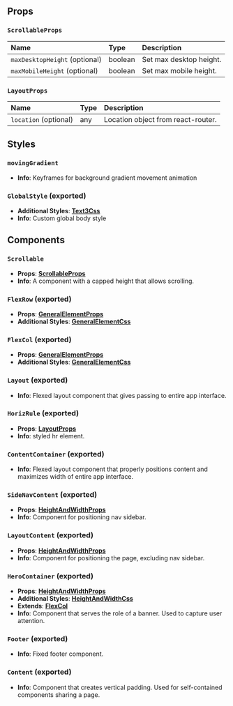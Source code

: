## Props

### `ScrollableProps`
| Name | Type | Description                                                          |
| :--- | :--- | :------------------------------------------------------------------- |
| `maxDesktopHeight` (optional) | boolean | Set max desktop height.
| `maxMobileHeight` (optional) | boolean | Set max mobile height.

### `LayoutProps`
| Name | Type | Description                                                          |
| :--- | :--- | :------------------------------------------------------------------- |
| `location` (optional) | any | Location object from react-router.

## Styles

### `movingGradient`
- **Info**: Keyframes for background gradient movement animation

### `GlobalStyle` (exported)
- **Additional Styles**: [**Text3Css**](/docs/dev-docs/frontend/components/atoms/Typography#text3css-exported)
- **Info**: Custom global body style

## Components

### `Scrollable`
- **Props**: [**ScrollableProps**](/docs/dev-docs/frontend/components/atoms/Layout#scrollableprops)
- **Info**: A component with a capped height that allows scrolling.

### `FlexRow` (exported)
- **Props**: [**GeneralElementProps**](/docs/dev-docs/frontend/components/general-interfaces#generalelementprops-exported)
- **Additional Styles**: [**GeneralElementCss**](/docs/dev-docs/frontend/components/general-interfaces#generalelementcss-exported)

### `FlexCol` (exported)
- **Props**: [**GeneralElementProps**](/docs/dev-docs/frontend/components/general-interfaces#generalelementprops-exported)
- **Additional Styles**: [**GeneralElementCss**](/docs/dev-docs/frontend/components/general-interfaces#generalelementcss-exported)

### `Layout` (exported)
- **Info**: Flexed layout component that gives passing to entire app interface.

### `HorizRule` (exported)
- **Props**: [**LayoutProps**](/docs/dev-docs/frontend/components/atoms/Layout#layoutprops)
- **Info**: styled hr element.

### `ContentContainer` (exported)
- **Info**: Flexed layout component that properly positions content and maximizes width of entire app interface.

### `SideNavContent` (exported)
- **Props**: [**HeightAndWidthProps**](/docs/dev-docs/frontend/components/general-interfaces#heightandwidthprops-exported)
- **Info**: Component for positioning nav sidebar.

### `LayoutContent` (exported)
- **Props**: [**HeightAndWidthProps**](/docs/dev-docs/frontend/components/general-interfaces#heightandwidthprops-exported)
- **Info**: Component for positioning the page, excluding nav sidebar.

### `HeroContainer` (exported)
- **Props**: [**HeightAndWidthProps**](/docs/dev-docs/frontend/components/general-interfaces#heightandwidthprops-exported)
- **Additional Styles**: [**HeightAndWidthCss**](/docs/dev-docs/frontend/components/general-interfaces#heightandwidthcss-exported)
- **Extends**: [**FlexCol**](/docs/dev-docs/frontend/components/atoms/Layout#flexcol-exported)
- **Info**: Component that serves the role of a banner. Used to capture user attention.

### `Footer` (exported)
- **Info**: Fixed footer component.

### `Content` (exported)
- **Info**: Component that creates vertical padding. Used for self-contained components sharing a page.